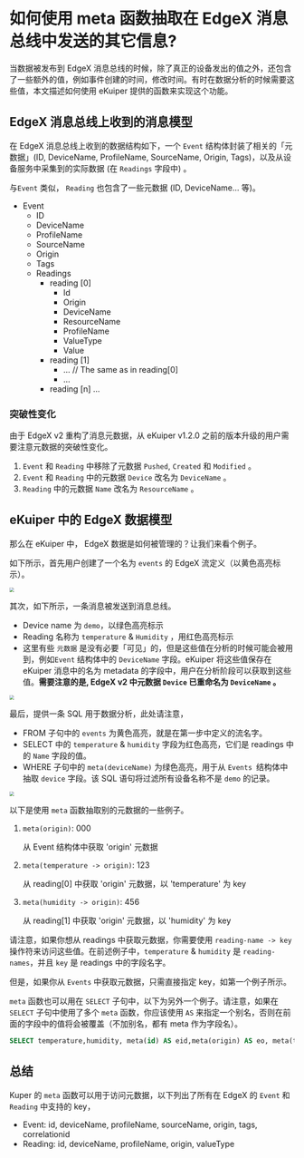 # 如何使用 meta 函数抽取在 EdgeX 消息总线中发送的其它信息?

当数据被发布到 EdgeX 消息总线的时候，除了真正的设备发出的值之外，还包含了一些额外的值，例如事件创建的时间，修改时间。有时在数据分析的时候需要这些值，本文描述如何使用 eKuiper 提供的函数来实现这个功能。

## EdgeX 消息总线上收到的消息模型

在 EdgeX 消息总线上收到的数据结构如下，一个 `Event` 结构体封装了相关的「元数据」(ID, DeviceName, ProfileName, SourceName, Origin, Tags)，以及从设备服务中采集到的实际数据 (在 `Readings` 字段中) 。

与`Event` 类似， `Reading` 也包含了一些元数据 (ID, DeviceName... 等)。

- Event
  - ID
  - DeviceName
  - ProfileName
  - SourceName
  - Origin
  - Tags
  - Readings
    - reading [0]
      - Id
      - Origin
      - DeviceName
      - ResourceName
      - ProfileName
      - ValueType
      - Value
    - reading [1]
      - ... // The same as in reading[0]
      - ...
    - reading [n] ...

### 突破性变化

由于 EdgeX v2 重构了消息元数据，从 eKuiper v1.2.0 之前的版本升级的用户需要注意元数据的突破性变化。

1. `Event` 和 `Reading` 中移除了元数据 `Pushed`, `Created` 和 `Modified` 。
2. `Event` 和 `Reading` 中的元数据 `Device` 改名为 `DeviceName` 。
3. `Reading` 中的元数据 `Name` 改名为 `ResourceName` 。

## eKuiper 中的 EdgeX 数据模型

那么在 eKuiper 中， EdgeX 数据是如何被管理的？让我们来看个例子。

如下所示，首先用户创建了一个名为 `events` 的 EdgeX 流定义（以黄色高亮标示）。

<img src="./create_stream.png" style="zoom:50%;" />

其次，如下所示，一条消息被发送到消息总线。

- Device name 为 `demo`，以绿色高亮标示
- Reading 名称为 `temperature` & `Humidity` ，用红色高亮标示
- 这里有些 `元数据` 是没有必要「可见」的，但是这些值在分析的时候可能会被用到，例如`Event` 结构体中的 `DeviceName` 字段。eKuiper 将这些值保存在 eKuiper 消息中的名为 metadata 的字段中，用户在分析阶段可以获取到这些值。**需要注意的是, EdgeX v2 中元数据 `Device` 已重命名为 `DeviceName` 。**

<img src="./bus_data.png" style="zoom:50%;" />

最后，提供一条 SQL 用于数据分析，此处请注意，

- FROM 子句中的 `events` 为黄色高亮，就是在第一步中定义的流名字。
- SELECT 中的 `temperature` & `humidity` 字段为红色高亮，它们是 readings 中的 `Name` 字段的值。
- WHERE 子句中的 `meta(deviceName)` 为绿色高亮，用于从 `Events `结构体中抽取 `device` 字段。该 SQL 语句将过滤所有设备名称不是 `demo` 的记录。

<img src="./sql.png" style="zoom:50%;" />

以下是使用 `meta` 函数抽取别的元数据的一些例子。

1. `meta(origin)`: 000  

   从 Event 结构体中获取 'origin' 元数据

2. `meta(temperature -> origin)`: 123 

   从 reading[0] 中获取  'origin' 元数据，以 'temperature'  为 key

3. `meta(humidity -> origin)`: 456 

   从 reading[1] 中获取  'origin' 元数据，以 'humidity' 为 key

请注意，如果你想从 readings 中获取元数据，你需要使用 `reading-name -> key` 操作符来访问这些值。在前述例子中，`temperature` & `humidity`  是  `reading-names`，并且  `key` 是 readings 中的字段名字。

但是，如果你从 `Events` 中获取元数据，只需直接指定 key，如第一个例子所示。

`meta` 函数也可以用在 `SELECT` 子句中，以下为另外一个例子。请注意，如果在 `SELECT` 子句中使用了多个 `meta` 函数，你应该使用 `AS` 来指定一个别名，否则在前面的字段中的值将会被覆盖（不加别名，都有 meta 作为字段名）。

```sql
SELECT temperature,humidity, meta(id) AS eid,meta(origin) AS eo, meta(temperature->id) AS tid, meta(temperature->origin) AS torigin, meta(Humidity->deviceName) AS hdevice, meta(Humidity->profileName) AS hprofile FROM demo WHERE meta(deviceName)="demo2"
```

## 总结

Kuper 的 `meta` 函数可以用于访问元数据，以下列出了所有在 EdgeX 的 `Event` 和 `Reading` 中支持的 key，

- Event: id, deviceName, profileName, sourceName, origin, tags, correlationid
- Reading: id, deviceName, profileName, origin, valueType
